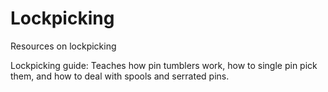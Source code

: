 # Lockpicking

Resources on lockpicking

Lockpicking guide: Teaches how pin tumblers work, how to single pin pick them, and how to deal with spools and serrated pins.